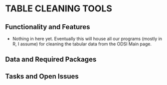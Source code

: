 # TABLE CLEANING TOOLS

## Functionality and Features
- Nothing in here yet. Eventually this will house all our programs (mostly in R, I assume) for cleaning the tabular data from the ODSI Main page.

## Data and Required Packages


## Tasks and Open Issues